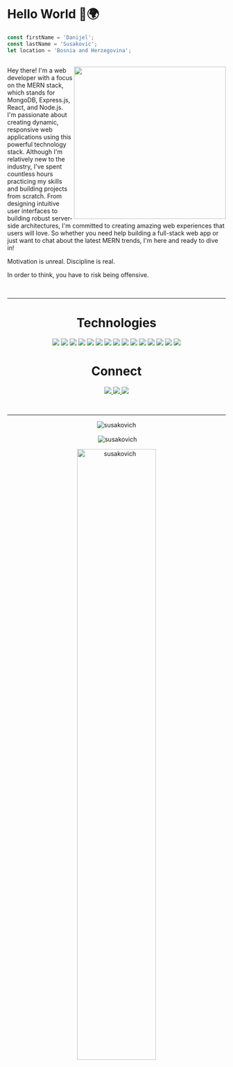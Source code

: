 <h1> Hello World 👋🌍 </h1>

```js
const firstName = 'Danijel';
const lastName = 'Susakovic';
let location = 'Bosnia and Herzegovina';
```
<h2> <img width="350" align="right" src="https://user-images.githubusercontent.com/95968602/187409534-115c1f3e-ad41-4e8d-be6b-69da08cbc4fb.png"/> </h2>

<p>Hey there! I'm a web developer with a focus on the MERN stack, which stands for MongoDB, Express.js, React, and Node.js. I'm passionate about creating dynamic, responsive web applications using this powerful technology stack. Although I'm relatively new to the industry, I've spent countless hours practicing my skills and building projects from scratch. From designing intuitive user interfaces to building robust server-side architectures, I'm committed to creating amazing web experiences that users will love. So whether you need help building a full-stack web app or just want to chat about the latest MERN trends, I'm here and ready to dive in!</p>


<p>Motivation is unreal. Discipline is real.</p>
<p>In order to think, you have to risk being offensive.</p>

<div align="center">
<br>
<hr>
<h1 align="center">Technologies</h1>

<p align="center">
    <img src="https://img.shields.io/static/v1?label=|&message=HTML5&color=23555f&style=plastic&logo=html5"/>
    <img src="https://img.shields.io/static/v1?label=|&message=CSS3&color=285f65&style=plastic&logo=css3"/>
    <img src="https://img.shields.io/static/v1?label=|&message=TAILWIND&color=2b625f&style=plastic&logo=tailwindcss"/>
    <img src="https://img.shields.io/static/v1?label=|&message=BOOTSTRAP&color=316c5e&style=plastic&logo=bootstrap"/>
    <img src="https://img.shields.io/static/v1?label=|&message=JAVASCRIPT&color=3c7f5d&style=plastic&logo=javascript"/>
    <img src="https://img.shields.io/static/v1?label=|&message=REACT.JS&color=4a935c&style=plastic&logo=react"/>
    <img src="https://img.shields.io/static/v1?label=|&message=NODE.JS&color=4a935c&style=plastic&logo=node.js"/>
    <img src="https://img.shields.io/static/v1?label=|&message=PYTHON&color=52985b&style=plastic&logo=python"/>
    <img src="https://img.shields.io/static/v1?label=|&message=AWS&color=98bf53&style=plastic&logo=amazon"/>
    <img src="https://img.shields.io/static/v1?label=|&message=WEBFLOW&color=cdd148&style=plastic&logo=webflow"/>
    <img src="https://img.shields.io/static/v1?label=|&message=ADOBE&color=98bf53&style=plastic&logo=adobe"/>
    <img src="https://img.shields.io/static/v1?label=|&message=MONGO-DB&color=cdd148&style=plastic&logo=mongodb"/>
    <img src="https://img.shields.io/static/v1?label=|&message=EXPRESS&color=bbb111&style=plastic&logo=express"/>
    <img src="https://img.shields.io/static/v1?label=|&message=LINUX&color=bbb111&style=plastic&logo=linux"/>
    <img src="https://img.shields.io/static/v1?label=|&message=GIT&color=cbb148&style=plastic&logo=git"/>
</p>


<h1 align="center">Connect</h1>



<p align="center">
  <a href="https://susakovich.dev" target="_blank">
    <img src="https://img.shields.io/static/v1?label=|&message=WEBSITE&color=23555f&style=plastic&logo=html5&logo-color=white"/>
  </a>
  <a href="https://www.linkedin.com/in/susakovich/" target="_blank">
    <img src="https://img.shields.io/static/v1?label=|&message=LINKED-IN&color=cdf998&style=plastic&logo=linkedin&logo-color=white"/>
  </a>
  <a href="https://twitter.com/susakovich_dev" target="_blank">
    <img src="https://img.shields.io/static/v1?label=|&message=TWITTER&color=23555f&style=plastic&logo=twitter&logo-color=white"/>
  </a>
</p>
<br>
<hr>
<p><img align="center" src="https://github-readme-streak-stats.herokuapp.com/?user=susakovich&" alt="susakovich" /></p>

<p>&nbsp;<img align="center" src="https://github-readme-stats.vercel.app/api?username=susakovich&show_icons=true&locale=en" alt="susakovich" /></p> 
    
<p><img align="center" width="60%" src="https://github-readme-stats.vercel.app/api/top-langs?username=susakovich&show_icons=true&locale=en&layout=compact" alt="susakovich" /></p>



<!---
[![willianrod's wakatime stats](https://github-readme-stats.vercel.app/api/wakatime?username=susakovich)](https://github.com/anuraghazra/github-readme-stats)

susakovich/susakovich is a ✨ special ✨ repository because its `README.md` (this file) appears on your GitHub profile.
You can click the Preview link to take a look at your changes.
--->
